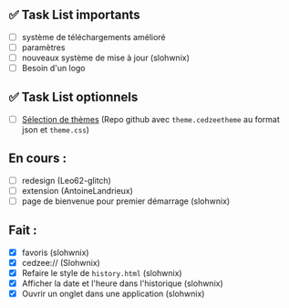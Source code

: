 ## ✅ Task List importants

- [ ] système de téléchargements amélioré 
- [ ] paramètres
- [ ] nouveaux système de mise à jour (slohwnix)
- [ ] Besoin d'un logo

## ✅ Task List optionnels

- [ ] [Sélection de thèmes](https://discord.com/channels/1213892868708503604/1213894739875725383/1391050183449514124) (Repo github avec `theme.cedzeetheme` au format json et `theme.css`)

## En cours : 

- [ ] redesign (Leo62-glitch)
- [ ] extension (AntoineLandrieux)
- [ ] page de bienvenue pour premier démarrage (slohwnix)

## Fait : 
- [X] favoris (slohwnix)
- [X] cedzee:// (Slohwnix)
- [X] Refaire le style de `history.html` (slohwnix)
- [X] Afficher la date et l'heure dans l'historique (slohwnix)
- [X] Ouvrir un onglet dans une application (slohwnix)